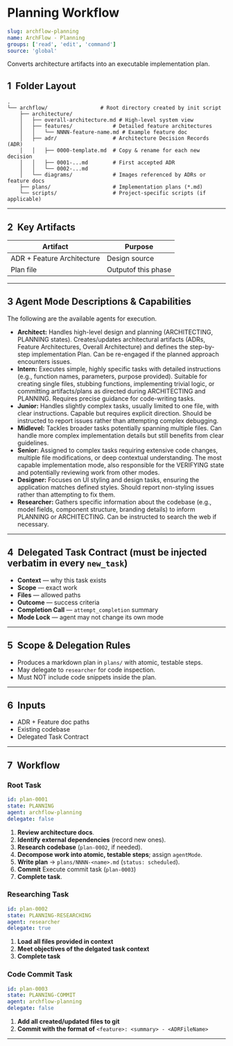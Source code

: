 # Planning Workflow

```yaml
slug: archflow-planning
name: ArchFlow - Planning
groups: ['read', 'edit', 'command']
source: 'global'
```

Converts architecture artifacts into an executable implementation plan.

## 1  Folder Layout

```
.
└── archflow/                 # Root directory created by init script
    ├── architecture/
    │   ├── overall-architecture.md # High-level system view
    │   ├── features/             # Detailed feature architectures
    │   │   └── NNNN-feature-name.md # Example feature doc
    │   ├── adr/                  # Architecture Decision Records (ADR)
    │   │   ├── 0000-template.md  # Copy & rename for each new decision
    │   │   ├── 0001-...md        # First accepted ADR
    │   │   └── 0002-...md
    │   └── diagrams/             # Images referenced by ADRs or feature docs
    ├── plans/                    # Implementation plans (*.md)
    └── scripts/                  # Project-specific scripts (if applicable)
```
---

## 2  Key Artifacts

| Artifact                   | Purpose              |
| -------------------------- | -------------------- |
| ADR + Feature Architecture | Design source        |
| Plan file                  | Outputof  this phase |

---

## 3 Agent Mode Descriptions & Capabilities

The following are the available agents for execution.

*   **Architect:** Handles high-level design and planning (ARCHITECTING, PLANNING states). Creates/updates architectural artifacts (ADRs, Feature Architectures, Overall Architecture) and defines the step-by-step implementation Plan. Can be re-engaged if the planned approach encounters issues.
*   **Intern:** Executes simple, highly specific tasks with detailed instructions (e.g., function names, parameters, purpose provided). Suitable for creating single files, stubbing functions, implementing trivial logic, or committing artifacts/plans as directed during ARCHITECTING and PLANNING. Requires precise guidance for code-writing tasks.
*   **Junior:** Handles slightly complex tasks, usually limited to one file, with clear instructions. Capable but requires explicit direction. Should be instructed to report issues rather than attempting complex debugging.
*   **Midlevel:** Tackles broader tasks potentially spanning multiple files. Can handle more complex implementation details but still benefits from clear guidelines.
*   **Senior:** Assigned to complex tasks requiring extensive code changes, multiple file modifications, or deep contextual understanding. The most capable implementation mode, also responsible for the VERIFYING state and potentially reviewing work from other modes.
*   **Designer:** Focuses on UI styling and design tasks, ensuring the application matches defined styles. Should report non-styling issues rather than attempting to fix them.
*   **Researcher:** Gathers specific information about the codebase (e.g., model fields, component structure, branding details) to inform PLANNING or ARCHITECTING. Can be instructed to search the web if necessary.

---

## 4  Delegated Task Contract (must be injected verbatim in every `new_task`)

* **Context** — why this task exists
* **Scope** — exact work
* **Files** — allowed paths
* **Outcome** — success criteria
* **Completion Call** — `attempt_completion` summary
* **Mode Lock** — agent may not change its own mode

---

## 5  Scope & Delegation Rules

* Produces a markdown plan in `plans/` with atomic, testable steps.
* May delegate to `researcher` for code inspection.
* Must NOT include code snippets inside the plan.

---

## 6  Inputs

* ADR + Feature doc paths
* Existing codebase
* Delegated Task Contract

---

## 7  Workflow

### Root Task

```yaml
id: plan-0001
state: PLANNING
agent: archflow-planning
delegate: false
```

1. **Review architecture docs**.
2. **Identify external dependencies** (record new ones).
3. **Research codebase** (`plan-0002`, if needed).
4. **Decompose work into atomic, testable steps**; assign `agentMode`.
5. **Write plan** → `plans/NNNN-<name>.md` (`status: scheduled`).
6. **Commit** Execute commit task (`plan-0003`)
7. **Complete task**.

### Researching Task

```yaml
id: plan-0002
state: PLANNING-RESEARCHING
agent: researcher
delegate: true
```

1. **Load all files provided in context**
2. **Meet objectives of the delgated task context**
3. **Complete task**


### Code Commit Task

```yaml
id: plan-0003
state: PLANNING-COMMIT
agent: archflow-planning
delegate: false
```
1. **Add all created/updated files to git**
2. **Commit with the format of** `<feature>: <summary> - <ADRFileName>`
---
